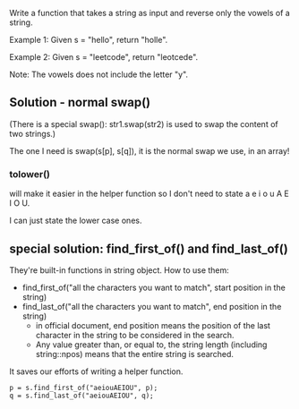 Write a function that takes a string as input and reverse only the vowels of a string.

Example 1:
Given s = "hello", return "holle".

Example 2:
Given s = "leetcode", return "leotcede".

Note:
The vowels does not include the letter "y".

## Solution - normal swap()

(There is a special swap(): str1.swap(str2) is used to swap the content of two strings.)

The one I need is swap(s[p], s[q]), it is the normal swap we use, in an array!

### tolower()

will make it easier in the helper function so I don't need to state a e i o u A E I O U.

I can just state the lower case ones.

## special solution: find_first_of() and find_last_of()

They're built-in functions in string object. How to use them:
+ find_first_of("all the characters you want to match", start position in the string)
+ find_last_of("all the characters you want to match", end position in the string)
	+ in official document, end position means the position of the last character in the string to be considered in the search.
	+ Any value greater than, or equal to, the string length (including string::npos) means that the entire string is searched.

It saves our efforts of writing a helper function.

	p = s.find_first_of("aeiouAEIOU", p);
	q = s.find_last_of("aeiouAEIOU", q);